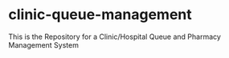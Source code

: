 # clinic-queue-management
This is the Repository for a Clinic/Hospital Queue and Pharmacy Management System
